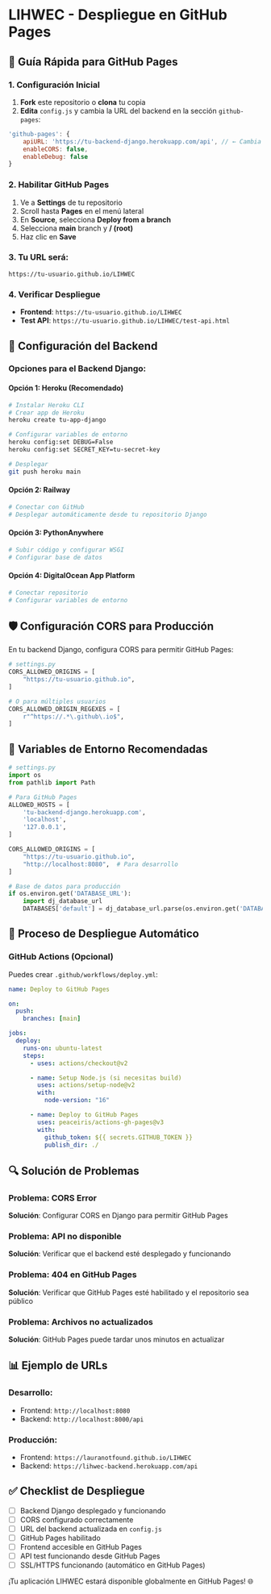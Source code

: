 # LIHWEC - Despliegue en GitHub Pages

## 🚀 Guía Rápida para GitHub Pages

### 1. Configuración Inicial

1. **Fork** este repositorio o **clona** tu copia
2. **Edita** `config.js` y cambia la URL del backend en la sección `github-pages`:

```javascript
'github-pages': {
    apiURL: 'https://tu-backend-django.herokuapp.com/api', // ← Cambia esta URL
    enableCORS: false,
    enableDebug: false
}
```

### 2. Habilitar GitHub Pages

1. Ve a **Settings** de tu repositorio
2. Scroll hasta **Pages** en el menú lateral
3. En **Source**, selecciona **Deploy from a branch**
4. Selecciona **main** branch y **/ (root)**
5. Haz clic en **Save**

### 3. Tu URL será:

```
https://tu-usuario.github.io/LIHWEC
```

### 4. Verificar Despliegue

- **Frontend**: `https://tu-usuario.github.io/LIHWEC`
- **Test API**: `https://tu-usuario.github.io/LIHWEC/test-api.html`

## 🔧 Configuración del Backend

### Opciones para el Backend Django:

#### Opción 1: Heroku (Recomendado)

```bash
# Instalar Heroku CLI
# Crear app de Heroku
heroku create tu-app-django

# Configurar variables de entorno
heroku config:set DEBUG=False
heroku config:set SECRET_KEY=tu-secret-key

# Desplegar
git push heroku main
```

#### Opción 2: Railway

```bash
# Conectar con GitHub
# Desplegar automáticamente desde tu repositorio Django
```

#### Opción 3: PythonAnywhere

```bash
# Subir código y configurar WSGI
# Configurar base de datos
```

#### Opción 4: DigitalOcean App Platform

```bash
# Conectar repositorio
# Configurar variables de entorno
```

## 🛡️ Configuración CORS para Producción

En tu backend Django, configura CORS para permitir GitHub Pages:

```python
# settings.py
CORS_ALLOWED_ORIGINS = [
    "https://tu-usuario.github.io",
]

# O para múltiples usuarios
CORS_ALLOWED_ORIGIN_REGEXES = [
    r"^https://.*\.github\.io$",
]
```

## 📝 Variables de Entorno Recomendadas

```python
# settings.py
import os
from pathlib import Path

# Para GitHub Pages
ALLOWED_HOSTS = [
    'tu-backend-django.herokuapp.com',
    'localhost',
    '127.0.0.1',
]

CORS_ALLOWED_ORIGINS = [
    "https://tu-usuario.github.io",
    "http://localhost:8080",  # Para desarrollo
]

# Base de datos para producción
if os.environ.get('DATABASE_URL'):
    import dj_database_url
    DATABASES['default'] = dj_database_url.parse(os.environ.get('DATABASE_URL'))
```

## 🚀 Proceso de Despliegue Automático

### GitHub Actions (Opcional)

Puedes crear `.github/workflows/deploy.yml`:

```yaml
name: Deploy to GitHub Pages

on:
  push:
    branches: [main]

jobs:
  deploy:
    runs-on: ubuntu-latest
    steps:
      - uses: actions/checkout@v2

      - name: Setup Node.js (si necesitas build)
        uses: actions/setup-node@v2
        with:
          node-version: "16"

      - name: Deploy to GitHub Pages
        uses: peaceiris/actions-gh-pages@v3
        with:
          github_token: ${{ secrets.GITHUB_TOKEN }}
          publish_dir: ./
```

## 🔍 Solución de Problemas

### Problema: CORS Error

**Solución**: Configurar CORS en Django para permitir GitHub Pages

### Problema: API no disponible

**Solución**: Verificar que el backend esté desplegado y funcionando

### Problema: 404 en GitHub Pages

**Solución**: Verificar que GitHub Pages esté habilitado y el repositorio sea público

### Problema: Archivos no actualizados

**Solución**: GitHub Pages puede tardar unos minutos en actualizar

## 📊 Ejemplo de URLs

### Desarrollo:

- Frontend: `http://localhost:8080`
- Backend: `http://localhost:8000/api`

### Producción:

- Frontend: `https://lauranotfound.github.io/LIHWEC`
- Backend: `https://lihwec-backend.herokuapp.com/api`

## ✅ Checklist de Despliegue

- [ ] Backend Django desplegado y funcionando
- [ ] CORS configurado correctamente
- [ ] URL del backend actualizada en `config.js`
- [ ] GitHub Pages habilitado
- [ ] Frontend accesible en GitHub Pages
- [ ] API test funcionando desde GitHub Pages
- [ ] SSL/HTTPS funcionando (automático en GitHub Pages)

¡Tu aplicación LIHWEC estará disponible globalmente en GitHub Pages! 🌐
